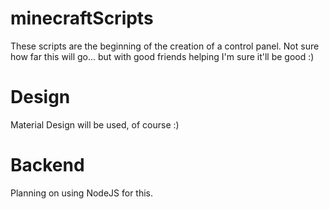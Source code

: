 # minecraftScripts

These scripts are the beginning of the creation of a control panel. Not sure how far this will go... but with good friends helping I'm sure it'll be good :)

# Design
Material Design will be used, of course :)

# Backend
Planning on using NodeJS for this. 
